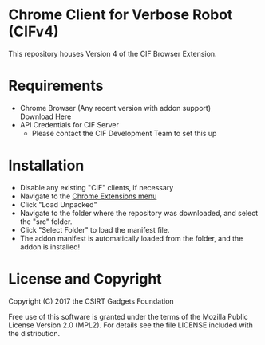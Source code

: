 # Chrome Client for Verbose Robot (CIFv4)

This repository houses Version 4 of the CIF Browser Extension.

# Requirements

* Chrome Browser (Any recent version with addon support) <br/>
  Download [Here](https://www.google.com/chrome/)
* API Credentials for CIF Server
  * Please contact the CIF Development Team to set this up

# Installation

* Disable any existing "CIF" clients, if necessary
* Navigate to the [Chrome Extensions menu](chrome://extensions/)
* Click "Load Unpacked"
* Navigate to the folder where the repository was downloaded, and select the "src" folder.
* Click "Select Folder" to load the manifest file.
* The addon manifest is automatically loaded from the folder, and the addon is installed!


# License and Copyright
Copyright (C) 2017 the CSIRT Gadgets Foundation

Free use of this software is granted under the terms of the Mozilla Public License Version 2.0 (MPL2). For details see the file LICENSE included with the distribution.
